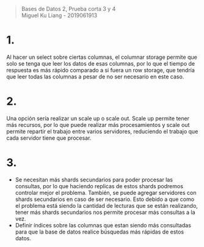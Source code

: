 > Bases de Datos 2, Prueba corta 3 y 4  
> Miguel Ku Liang - 2019061913

# 1.

Al hacer un select sobre ciertas columnas, el columnar storage permite que solo se tenga que leer los datos de esas columnas, por lo que el tiempo de respuesta es más rápido comparado a si fuera un row storage, que tendría que leer todas las columnas a pesar de no ser necesario en este caso.

# 2.

Una opción sería realizar un scale up o scale out. Scale up permite tener más recursos, por lo que puede realizar más procesamientos y scale out permite repartir el trabajo entre varios servidores, reduciendo el trabajo que cada servidor tiene que procesar.

# 3.

* Se necesitan más shards secundarios para poder procesar las consultas, por lo que haciendo replicas de estos shards podremos controlar mejor el problema. También, se puede agregar servidores con shards secundarios en caso de ser necesario. Esto debido a que como el problema está siendo la cantidad de lecturas que se están realizando, tener más shards secundarios nos permite procesar más consultas a la vez.
* Definir índices sobre las columnas que estan siendo más consultadas para que la base de datos realice búsquedas más rápidas de estos datos.